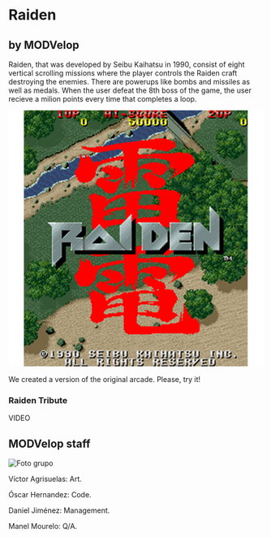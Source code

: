 # Raiden
## by MODVelop

Raiden, that was developed by Seibu Kaihatsu in 1990, consist of eight vertical scrolling missions where the player controls the Raiden craft destroying the enemies. There are powerups like bombs and missiles as well as medals. When the user defeat the 8th boss of the game, the user recieve a milion points every time that completes a loop.

 ![Raiden](https://github.com/Danijimenez/Projecte-I/blob/master/raidengrande.png)
 
 
 
 We created a version of the original arcade. Please, try it!
 
 ### Raiden Tribute
 VIDEO
 
 ## MODVelop staff
 
 ![Foto grupo](![Raiden](https://github.com/Danijimenez/Projecte-I/blob/master/raidengrande.png))
 
 Víctor Agrisuelas: Art.
 
 Óscar Hernandez: Code.
 
 Daniel Jiménez: Management.
 
 Manel Mourelo: Q/A.
 
 
